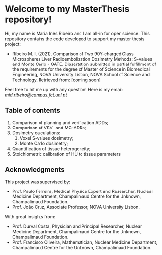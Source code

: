 # Welcome to my MasterThesis repository!

Hi, my name is Maria Inês Ribeiro and I am all-in for open science. This repository contains the code developed to support my master thesis project:

- Ribeiro M. I. (2021). Comparison of Two 90Y-charged Glass Microspheres Liver
Radioembolization Dosimetry Methods: S-values and Monte Carlo - GATE. Dissertation submitted in partial fulfillment of the requirements for the degree of Master of Science in Biomedical Engineering, NOVA University Lisbon, NOVA School of Science and Technology. Retrieved from: [coming soon]

Feel free to hit me up with any question! Here is my email: *mid.ribeiro@campus.fct.unl.pt*

## Table of contents
1. Comparison of planning and verification ADDs;
2. Comparison of VSV- and MC-ADDs;
3. Dosimetry calculations:
   1. Voxel S-values dosimetry;
   2. Monte Carlo dosimetry;
4. Quantification of tissue heterogeneity;
5. Stoichiometric calibration of HU to tissue parameters.

## Acknowledgments

This project was supervised by:
 - Prof. Paulo Ferreira, Medical Physics Expert and Researcher, Nuclear Medicine Department, Champalimaud
Centre for the Unknown, Champalimaud Foundation.
-  Prof. João Cruz, Associate Professor, NOVA University Lisbon.

With great insights from:
- Prof. Durval Costa, Physician and Principal Researcher, Nuclear Medicine Department, Champalimaud
Centre for the Unknown, Champalimaud Foundation.
- Prof. Francisco Oliveira, Mathematician, Nuclear Medicine Department, Champalimaud
Centre for the Unknown, Champalimaud Foundation.

